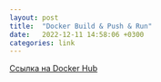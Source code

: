 ```yaml
---
layout: post
title:  "Docker Build & Push & Run"
date:   2022-12-11 14:58:06 +0300
categories: link
---
```


[Ссылка на Docker Hub](https://hub.docker.com/repository/docker/natalia9/myfirstapp)